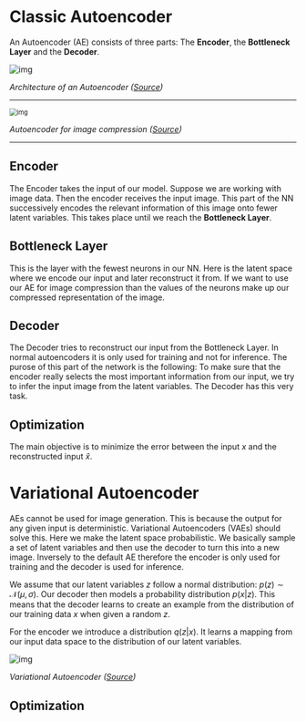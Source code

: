 # Classic Autoencoder

An Autoencoder (AE) consists of three parts: The **Encoder**, the **Bottleneck Layer** and the **Decoder**.

![img](https://www.researchgate.net/publication/352703131/figure/fig2/AS:1038132996763648@1624521602141/An-example-autoencoder-model-architecture-with-symmetrical-encoder-and-decoder-networks.ppm)

*Architecture of an Autoencoder ([Source](https://www.mdpi.com/1424-8220/21/13/4294))*

---

<img src="https://www.researchgate.net/profile/Noam-Koenigstein-4/publication/339945889/figure/fig1/AS:869554846695424@1584329439701/An-autoencoder-example-The-input-image-is-encoded-to-a-compressed-representation-and.ppm" alt="img" style="zoom: 80%;" />

*Autoencoder for image compression ([Source](https://www.researchgate.net/publication/339945889_Autoencoders))*

---

## Encoder

The Encoder takes the input of our model. Suppose we are working with image data. Then the encoder receives the input image. This part of the NN successively encodes the relevant information of this image onto fewer latent variables. This takes place until we reach the **Bottleneck Layer**.

## Bottleneck Layer

 This is the layer with the fewest neurons in our NN. Here is the latent space where we encode our input and later reconstruct it from. If we want to use our AE for image compression than the values of the neurons make up our compressed representation of the image. 

## Decoder

The Decoder tries to reconstruct our input from the Bottleneck Layer. In normal autoencoders it is only used for training and not for inference. The purose of this part of the network is the following: To make sure that the encoder really selects the most important information from our input, we try to infer the input image from the latent variables. The Decoder has this very task.

## Optimization

The main objective is to minimize the error between the input $x$ and the reconstructed input $\hat{x}$​.

# Variational Autoencoder

AEs cannot be used for image generation. This is because the output for any given input is deterministic. Variational Autoencoders (VAEs) should solve this. Here we make the latent space probabilistic. We basically sample a set of latent variables and then use the decoder to turn this into a new image. Inversely to the default AE therefore the encoder is only used for training and the decoder is used for inference.

We assume that our latent variables $z$ follow a normal distribution: $p(z) \sim \mathcal{N}(\mu,\sigma)$. Our decoder then models a probability distribution $p(x|z)$. This means that the decoder learns to create an example from the distribution of our training data $x$ when given a random $z$.

For the encoder we introduce a distribution $q(z|x)$. It learns a mapping from our input data space to the distribution of our latent variables.

![img](https://www.mdpi.com/diagnostics/diagnostics-12-02569/article_deploy/html/images/diagnostics-12-02569-g001.png)

*Variational Autoencoder ([Source](https://www.mdpi.com/2075-4418/12/11/2569))*

## Optimization
